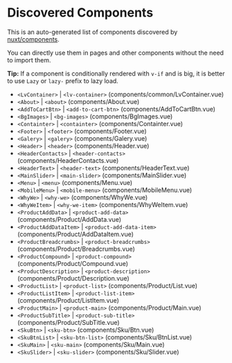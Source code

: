 # Discovered Components

This is an auto-generated list of components discovered by [nuxt/components](https://github.com/nuxt/components).

You can directly use them in pages and other components without the need to import them.

**Tip:** If a component is conditionally rendered with `v-if` and is big, it is better to use `Lazy` or `lazy-` prefix to lazy load.

- `<LvContainer>` | `<lv-container>` (components/common/LvContainer.vue)
- `<About>` | `<about>` (components/About.vue)
- `<AddToCartBtn>` | `<add-to-cart-btn>` (components/AddToCartBtn.vue)
- `<BgImages>` | `<bg-images>` (components/BgImages.vue)
- `<Containter>` | `<containter>` (components/Containter.vue)
- `<Footer>` | `<footer>` (components/Footer.vue)
- `<Galery>` | `<galery>` (components/Galery.vue)
- `<Header>` | `<header>` (components/Header.vue)
- `<HeaderContacts>` | `<header-contacts>` (components/HeaderContacts.vue)
- `<HeaderText>` | `<header-text>` (components/HeaderText.vue)
- `<MainSlider>` | `<main-slider>` (components/MainSlider.vue)
- `<Menu>` | `<menu>` (components/Menu.vue)
- `<MobileMenu>` | `<mobile-menu>` (components/MobileMenu.vue)
- `<WhyWe>` | `<why-we>` (components/WhyWe.vue)
- `<WhyWeItem>` | `<why-we-item>` (components/WhyWeItem.vue)
- `<ProductAddData>` | `<product-add-data>` (components/Product/AddData.vue)
- `<ProductAddDataItem>` | `<product-add-data-item>` (components/Product/AddDataItem.vue)
- `<ProductBreadcrumbs>` | `<product-breadcrumbs>` (components/Product/Breadcrumbs.vue)
- `<ProductCompound>` | `<product-compound>` (components/Product/Compound.vue)
- `<ProductDescription>` | `<product-description>` (components/Product/Description.vue)
- `<ProductList>` | `<product-list>` (components/Product/List.vue)
- `<ProductListItem>` | `<product-list-item>` (components/Product/ListItem.vue)
- `<ProductMain>` | `<product-main>` (components/Product/Main.vue)
- `<ProductSubTitle>` | `<product-sub-title>` (components/Product/SubTitle.vue)
- `<SkuBtn>` | `<sku-btn>` (components/Sku/Btn.vue)
- `<SkuBtnList>` | `<sku-btn-list>` (components/Sku/BtnList.vue)
- `<SkuMain>` | `<sku-main>` (components/Sku/Main.vue)
- `<SkuSlider>` | `<sku-slider>` (components/Sku/Slider.vue)
